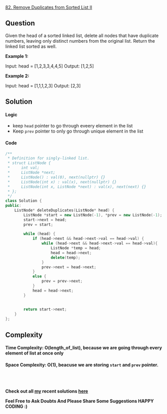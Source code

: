 [82. Remove Duplicates from Sorted List II](https://leetcode.com/problems/remove-duplicates-from-sorted-list-ii/)

## Question
Given the head of a sorted linked list, delete all nodes that have duplicate numbers, leaving only distinct numbers from the original list. Return the linked list sorted as well.

 
__Example 1:__


Input: head = [1,2,3,3,4,4,5]
Output: [1,2,5]

__Example 2:__

Input: head = [1,1,1,2,3]
Output: [2,3]


## **Solution**

#### **Logic**

* keep ```head``` pointer to go through eveery element in the list
* Keep ```prev``` pointer to only go through unique element in the list


#### **Code**

```cpp
/**
 * Definition for singly-linked list.
 * struct ListNode {
 *     int val;
 *     ListNode *next;
 *     ListNode() : val(0), next(nullptr) {}
 *     ListNode(int x) : val(x), next(nullptr) {}
 *     ListNode(int x, ListNode *next) : val(x), next(next) {}
 * };
 */
class Solution {
public:
    ListNode* deleteDuplicates(ListNode* head) {
        ListNode *start = new ListNode(-1), *prev = new ListNode(-1);
        start->next = head;
        prev = start;
        
        while (head) {
            if (head->next && head->next->val == head->val) {
                while (head->next && head->next->val == head->val){
                    ListNode *temp = head;
                    head = head->next;
                    delete(temp);
                }
                prev->next = head->next;
            }
            else {
                prev = prev->next;
            }
            head = head->next;
        }
        
        
        return start->next;
    }
};
```

## **Complexity**

#### Time Complexity: **O(length_of_list)**, because we are going through every element of list at once only

#### Space Complexity: **O(1**), beacuse we are storing ```start``` and ```prev``` pointer.


<br>
<br>

 __Check out all [my](https://leetcode.com/siddp6/) recent solutions [here](https://github.com/sidd6p/LeetCode)__

 
 __Feel Free to Ask Doubts
And Please Share Some Suggestions
HAPPY CODING :)__

